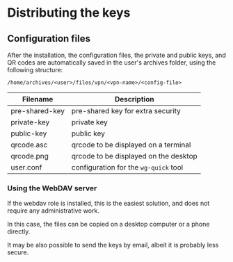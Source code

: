 # Distributing the keys

## Configuration files

After the installation, the configuration files, the private and public keys, and QR codes are automatically saved in
the user's archives folder, using the following structure:

`/home/archives/<user>/files/vpn/<vpn-name>/<config-file>`

| Filename       | Description                           |
|----------------|---------------------------------------|
| pre-shared-key | pre-shared key for extra security     |
| private-key    | private key                           |
| public-key     | public key                            |
| qrcode.asc     | qrcode to be displayed on a terminal  |
| qrcode.png     | qrcode to be displayed on the desktop |
| user.conf      | configuration for the `wg-quick` tool |

### Using the WebDAV server

If the webdav role is installed, this is the easiest solution, and does not require any administrative work.

In this case, the files can be copied on a desktop computer or a phone directly.

It may be also possible to send the keys by email, albeit it is probably less secure.
